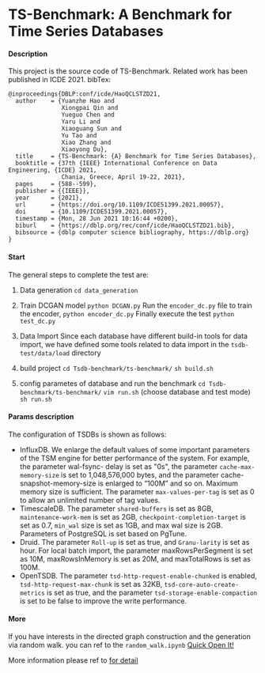 # TS-Benchmark: A Benchmark for Time Series Databases

#### Description

This project is the source code of TS-Benchmark. Related work has been published in ICDE 2021.
bibTex:
```
@inproceedings{DBLP:conf/icde/HaoQCLSTZD21,
  author    = {Yuanzhe Hao and
               Xiongpai Qin and
               Yueguo Chen and
               Yaru Li and
               Xiaoguang Sun and
               Yu Tao and
               Xiao Zhang and
               Xiaoyong Du},
  title     = {TS-Benchmark: {A} Benchmark for Time Series Databases},
  booktitle = {37th {IEEE} International Conference on Data Engineering, {ICDE} 2021,
               Chania, Greece, April 19-22, 2021},
  pages     = {588--599},
  publisher = {{IEEE}},
  year      = {2021},
  url       = {https://doi.org/10.1109/ICDE51399.2021.00057},
  doi       = {10.1109/ICDE51399.2021.00057},
  timestamp = {Mon, 28 Jun 2021 10:16:44 +0200},
  biburl    = {https://dblp.org/rec/conf/icde/HaoQCLSTZD21.bib},
  bibsource = {dblp computer science bibliography, https://dblp.org}
}
```

#### Start

The general steps to complete the test are:

1. Data generation 
``cd data_generation``

2. Train DCGAN model
``python DCGAN.py``
Run the ``encoder_dc.py`` file to train the encoder, ``python encoder_dc.py``
Finally execute the test ``python test_dc.py``

2. Data Import 
Since each database have different build-in tools for data import, we have defined some tools related to data import in the ``tsdb-test/data/load``  directory

3. build project
``cd Tsdb-benchmark/ts-benchmark/``
``sh build.sh``

4. config parametes of database and run the benchmark
``cd Tsdb-benchmark/ts-benchmark/``
``vim run.sh`` (choose database and test mode)
``sh run.sh``

#### Params description

The configuration of TSDBs is shown as follows:

- InfluxDB. We enlarge the default values of some important parameters of the TSM engine for better performance of the system. For example, the parameter wal-fsync- delay is set as "0s", the parameter ``cache-max-memory-size`` is set to 1,048,576,000 bytes, and the parameter cache-snapshot-memory-size is enlarged to “100M” and so on. Maximum memory size is sufficient. The parameter ``max-values-per-tag`` is set as 0 to allow an unlimited number of tag values.
- TimescaleDB. The parameter ``shared-buffers`` is set as 8GB, ``maintenance-work-mem`` is set as 2GB, ``checkpoint-completion-target`` is set as 0.7, ``min_wal`` size is set as 1GB, and max wal size is 2GB. Parameters of PostgreSQL is set based on PgTune.
- Druid. The parameter ``Roll-up`` is set as true, and ``Granu-larity`` is set as hour. For local batch import, the parameter maxRowsPerSegment is set as 10M, maxRowsInMemory is set as 20M, and maxTotalRows is set as 100M. 
- OpenTSDB. The parameter ``tsd-http-request-enable-chunked`` is enabled, ``tsd-http-request-max-chunk`` is set as 32KB, ``tsd-core-auto-create-metrics`` is set as true, and the parameter ``tsd-storage-enable-compaction`` is set to be false to improve the write performance.

#### More

If you have interests in the directed graph construction and the generation via random walk. you can ref to  the ```random_walk.ipynb``` [Quick Open It!](https://nbviewer.jupyter.org/github/dbiir/TS-Benchmark/blob/master/random_walk.ipynb)

More information please ref to [for detail](./documents/时序评测工具使用手册.pdf)

